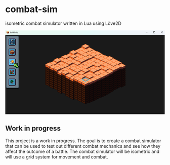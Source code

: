 # combat-sim
isometric combat simulator written in Lua using Löve2D

![isometric world editor](doc/iso_world_editor.png "Isometric World Editor")

## Work in progress
This project is a work in progress. The goal is to create a combat simulator that can be used to test out different combat mechanics and see how they affect the outcome of a battle. The combat simulator will be isometric and will use a grid system for movement and combat.
